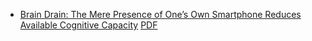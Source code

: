 * [Brain Drain: The Mere Presence of One’s Own
Smartphone Reduces Available Cognitive Capacity](https://www.journals.uchicago.edu/doi/pdfplus/10.1086/691462) [PDF](https://www.journals.uchicago.edu/doi/pdfplus/10.1086/691462)
